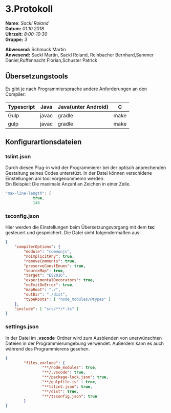 # 3.Protokoll  
  
  **Name**:  *Sackl Roland*  
  **Datum:** *01.10.2018*  
  **Uhrzeit:** *8:00-10:30*  
  **Gruppe:** *3*  
  
  **Abwesend:** Schmuck Martin  
  **Anwesend:**   Sackl Martin, Sackl Roland, Reinbacher Bernhard,Sammer Daniel,Ruffennacht Florian,Schuster Patrick
   

## Übersetzungstools  
Es gibt je nach Programmiersprache andere Anforderungen an den Compiler:

Typescript | Java | Java(unter Android) | C  
---------- | ---- | ------------------- | -  
Gulp | javac | gradle | make   
gulp | javac | gradle | make  

## Konfigurartionsdateien  

### tslint.json   
Durch diesen Plug-in wird der Programmierer bei der optisch anprechenden Gestaltung seines Codes unterstüzt.   In der Datei können verschidene Einstellungen am tool vorgenommemn werden.  
Ein Beispiel: Die maximale Anzahl an Zeichen in einer Zeile.

```javascript  
"max-line-length": [
            true,
            140  
```  


### tsconfig.json
Hier werden die Einstellungen beim Übersetzungsvorgang mit dem **tsc** gesteuert und gespeichert. 
Die Datei sieht folgendermaßen aus:
```json
{
    "compilerOptions": {
        "module": "commonjs",
        "noImplicitAny": true,
        "removeComments": true,
        "preserveConstEnums": true,
        "sourceMap": true,
        "target": "ES2016",
        "experimentalDecorators": true,
        "noEmitOnError": true,
        "mapRoot": "./",
        "outDir": "./dist",
        "typeRoots": [ "node_modules/@types" ]
    },
    "include": [ "src/**/*.ts" ]
}
```



### settings.json
 In der Datei im **.vscode**-Ordner wird zum Ausblenden von unerwünschten Dateien in der Programmierumgebung verwendet. Außerdem kann es auch während des Programmierens gesehen.

```json
{
        "files.exclude": {
                "**/node_modules": true,
                "**/.vscode": true,
                "**/package-lock.json": true,
                "**/gulpfile.js" : true,
                "**tslint.json": true,
                "**/dist": true,
                "**/tsconfig.json": true
        }
}
```
